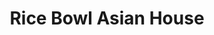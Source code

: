 ---
layout: place
title: Rice Bowl Asian House
permalink: /florida/bradenton/rice-bowl-asian-house.html
stateAbbr: FL
stateName: Florida
cityName: Bradenton
seo:
  type: restaurant
  links: https://ricebowlasianhousefl.kwickmenu.com/index.php
place_id: ChIJD9LRCvw7w4gRo7b8Ih_JRWU
photos:
  - name: >-
      places/ChIJD9LRCvw7w4gRo7b8Ih_JRWU/photos/AeeoHcKZkzKRYq5ZPo_Ioc0p8Q5dpSATZYZxvhn9c2VgFCtuCH_dVMc1a9LdoukZdkWQ9R3XeCWjKiacTyQhWW2ZdusSz4xe5EwioZIIq337CCn9GbcnImpfy047Bgpqu8dJjcKpx89G1cjpy6x69KWMVQat423I-2VToMSebDFKwCFXUtA4xRxAEloI3Lin9Fqt7tl6C7Pime2GyUGhaaeR2P74ez2HN8TG0HZqCUYis3Ov3r-1JwOtkTz1W90TLFZR4WumRVoS7Hb9v_Q3qu7ShK_rFKm5eBgmkDNWBENYRnnYhj1tgj7GjOcXpxQo_973huodgmf8N18frI0quZan6jGfNZvc1cI62gL4X04qzobEWlRJppl--jzJNXZSR24sSrciY_2_lDSPbZu0b61xHxmNG3aGaZ3lX7aplyDlG_c92JFw
    widthPx: 3024
    heightPx: 4032
    authorAttributions:
      - displayName: Jack Frost
        uri: https://maps.google.com/maps/contrib/106477547291070300787
        photoUri: >-
          https://lh3.googleusercontent.com/a/ACg8ocLvwqZRGTEVzsUVM_nUp-MWRGWmTPd6qs-9zRy4M8RAItuK6g=s100-p-k-no-mo
    flagContentUri: >-
      https://www.google.com/local/imagery/report/?cb_client=maps_api_places.places_api&image_key=!1e10!2sCIHM0ogKEICAgIDSzdSN6QE&hl=en-US
    googleMapsUri: >-
      https://www.google.com/maps/place//data=!3m4!1e2!3m2!1sCIHM0ogKEICAgIDSzdSN6QE!2e10!4m2!3m1!1s0x88c33bfc0ad1d20f:0x6545c91f22fcb6a3
  - name: >-
      places/ChIJD9LRCvw7w4gRo7b8Ih_JRWU/photos/AeeoHcLDT9wkTKo1v3MuTdEJelunVzF6jnE6Qb64cYt55CWvlho8omSviyKgDi8jHOyascomYD1PnGZrv3xbbYvY0WovRVTnb7orJt0mz0UxO79xVEvlPHH5Gh0Sa7m4vBn4gWykck9_rgIC7CbF09W3jWum9UjW30kFH-cSeZJ-7QtJzNP6R-1hJCDS_CE1T7m9Gm1fsKOBdPSFpAClNTTwLifQIbCyVhkbbhjgbUZ-Kka73yDkrthxJ7bhXeRKMSVlZQ5aGA2hruC2iOBkoBJdNvLSQJglOL1khriicG3f7vGwz-g5CtB1xpX-j8mFPFxpdeOAFAbXpZ8hL0dZclgtv4F15q83mvyNlBLWm699BP_hzse1CjhSwC5pP6PwxnhuGEHawfAUYY2egjNup6qXC00hbbWJsj1Mczw3FNu86EiWXqo
    widthPx: 4032
    heightPx: 3024
    authorAttributions:
      - displayName: Eddie Kim
        uri: https://maps.google.com/maps/contrib/102290613258950400311
        photoUri: >-
          https://lh3.googleusercontent.com/a-/ALV-UjVjB8HiBjELh57K5r9lC8lhuBKJODOy8mqjd3vXoBIWv3rOiFlH=s100-p-k-no-mo
    flagContentUri: >-
      https://www.google.com/local/imagery/report/?cb_client=maps_api_places.places_api&image_key=!1e10!2sCIHM0ogKEICAgIC4nt2H7QE&hl=en-US
    googleMapsUri: >-
      https://www.google.com/maps/place//data=!3m4!1e2!3m2!1sCIHM0ogKEICAgIC4nt2H7QE!2e10!4m2!3m1!1s0x88c33bfc0ad1d20f:0x6545c91f22fcb6a3
  - name: >-
      places/ChIJD9LRCvw7w4gRo7b8Ih_JRWU/photos/AeeoHcL_r9JclvvPRYjaE-kUgyzSWZf_8coN5LASk9oCzfij_vAjUKY2Ygl6Q8S7A_j6Ev_rFfk_bPrhFngyK_hAB7C8uxH5pdjO3vf82ryw3Ou4ILTx2l3-0xJL093xZOlrxeJpGYEv0S2j_Yb7FChybFPA2eYZ8hSAAKggHiZj7at9x0kyIs7Pr53EBAQidvnft_FrGm3_DhqfTGo29iquuBWEZRikyEafvIeQ4bz_hWKAAUkH8dT_H35ZEce5QvfeTDLhIA6rt7395BWR5YE0kdMMIQ2UyaStDfU5LrQTyy_ducT7T0b99Gv379ytpIVNGj7kaqUL4o3GHsI8pjsf4TQ2SvKlgiSNJQDIGwEil8jW4aaivmwqzsf4wNFz-FqOQX7AbVFhMdRynRErrmsrXfF0TmesMIj5d7kFzj0epJD6mewDjg0eG7JDGEnoHw
    widthPx: 3000
    heightPx: 4000
    authorAttributions:
      - displayName: Victor Moncato
        uri: https://maps.google.com/maps/contrib/108236335101268293777
        photoUri: >-
          https://lh3.googleusercontent.com/a-/ALV-UjVDsJD5Fh-ayoRo7iyAnkH0bwxdrZyGooJX0MFUemPWdrkgwmg=s100-p-k-no-mo
    flagContentUri: >-
      https://www.google.com/local/imagery/report/?cb_client=maps_api_places.places_api&image_key=!1e10!2sCIABIhAA3ilW4hC_amfikyAAAvaH&hl=en-US
    googleMapsUri: >-
      https://www.google.com/maps/place//data=!3m4!1e2!3m2!1sCIABIhAA3ilW4hC_amfikyAAAvaH!2e10!4m2!3m1!1s0x88c33bfc0ad1d20f:0x6545c91f22fcb6a3
  - name: >-
      places/ChIJD9LRCvw7w4gRo7b8Ih_JRWU/photos/AeeoHcLsGE1vAmMXpVdfUVzDNeHqdBQ17af5NiETlMwsFuD-OlcFX_ZynHbLW53AnGd-n15SE-uDgHzxHlQ5FdL6jyEAer4Q5nM6ALv9zCDwa0sx97lXixVWRP-2GvaT33m329N3GSUfE6jZSCo1GU8JfplzVXo0fnYaL7AcgEbhyIAEe4ajMS9O1mVzgX5e4MZ0vFlA3cr7-e0RBSQcIZrGvXOdCDvUzD8-WeL6GY4JhRBfWpwpCds3g0BZXHLsfsb6sgTa08WHBqPbojQHUOvkVbp_WnYml-wpyHpwubRNCEGQy3qfMXLWPmzJXW4A9O4XPPDvGJ87ny_zK9puqMkFkkBewmHN36coIgHnihWUZUcCZE9XhWdDgN53VMhraK2srQ24yReyGmZjEfv7DCVBo7Hp0LSnesuSaL9GLmtwlD4o5Cf3ykp7vfju9TtvwwwT
    widthPx: 3000
    heightPx: 4000
    authorAttributions:
      - displayName: Victor Moncato
        uri: https://maps.google.com/maps/contrib/108236335101268293777
        photoUri: >-
          https://lh3.googleusercontent.com/a-/ALV-UjVDsJD5Fh-ayoRo7iyAnkH0bwxdrZyGooJX0MFUemPWdrkgwmg=s100-p-k-no-mo
    flagContentUri: >-
      https://www.google.com/local/imagery/report/?cb_client=maps_api_places.places_api&image_key=!1e10!2sCIABIhADycKzYB1m4mfikxMAB0JG&hl=en-US
    googleMapsUri: >-
      https://www.google.com/maps/place//data=!3m4!1e2!3m2!1sCIABIhADycKzYB1m4mfikxMAB0JG!2e10!4m2!3m1!1s0x88c33bfc0ad1d20f:0x6545c91f22fcb6a3
  - name: >-
      places/ChIJD9LRCvw7w4gRo7b8Ih_JRWU/photos/AeeoHcJc-kgxEOeFKks2n-fT3lu8yYxNDW07U0BxQHdUyn9nX7IOEz-_lKpZ0fm8Mr5_G0dOzD4l-VT-Es4z3SezozQWzCUbj9jP4VjD2f76RvEiRbAszgulQodlsjU_7AWMVAkaH8Lh84I-WCOb8e12jF2GMoGntYoRAPxeY0kZD_PL9Rq7XWYgi8NITURihIVBph0gTfehj-PgQFUg73UogFfNQyGqNcIokpoNzlVMsC0Ej0k9et7B2-agyFE_lFNoZFBHWeW9p0o8Kqgd6MBh2uRPlfisaNikk81wy-RaI2wYoLyVFjF6m0Ut1sHvwqEGTzbCkGZRSysSdkrrvUK05e9YHNh_1OEohc9PaWtt4NsaR1ofCXGdc8g_SKO53MteHK9nPdqRUgvygCS7I5UsNkw1R2oWets7lpOJCwdHv19grWE
    widthPx: 3024
    heightPx: 4032
    authorAttributions:
      - displayName: Rob D'Avanzo
        uri: https://maps.google.com/maps/contrib/108675705879199854194
        photoUri: >-
          https://lh3.googleusercontent.com/a-/ALV-UjUdQ3zL0KgajhLC7HEqd2jehxDcK2Z2-fXNvl2LVrKSrA4oqg1k=s100-p-k-no-mo
    flagContentUri: >-
      https://www.google.com/local/imagery/report/?cb_client=maps_api_places.places_api&image_key=!1e10!2sCIHM0ogKEICAgMDQuIKzxQE&hl=en-US
    googleMapsUri: >-
      https://www.google.com/maps/place//data=!3m4!1e2!3m2!1sCIHM0ogKEICAgMDQuIKzxQE!2e10!4m2!3m1!1s0x88c33bfc0ad1d20f:0x6545c91f22fcb6a3
  - name: >-
      places/ChIJD9LRCvw7w4gRo7b8Ih_JRWU/photos/AeeoHcIPSRExjzDJ0rqnnKKVDdx3gIn7ZqYFV_exzzS-HT4K-z4fMF125aVkvFT2nlMEVczwFbfYi2RCqM-4fyyqb5HZqK1WYFmbspvyfe2bqrX0MedgwFwHwiXQ256CUTWOAb1vGjfR0ERsCwi1Wb-D7Rhe2LPzCOvzlDcZxLIqTEjHdJ_67_2pDYOtPZ1K7T-x0r8GCHarO60oVEfHlAC5juB-flBXiwmuZ3uHv5euAf_qUE0N0_YmZM7ddS_8Aw7fTfdDAKFhIiInRp-8QVVcgdeZ-rQhvCzrHXnI8T9r_gUpPbnk4twKUgvHr0MS5h2kBkqEYpqcP5-CQyo6j9b-9MSHlus4_aXU_EU8YaTNgxUEnYJoEo0S4JeLb_9TqMG50_9KQNo_lId0sIoCzMHIqCooQTgfcN-TB3Ir4JaSrEvyUA
    widthPx: 2067
    heightPx: 3266
    authorAttributions:
      - displayName: Tony Lopapa
        uri: https://maps.google.com/maps/contrib/102161664675934483820
        photoUri: >-
          https://lh3.googleusercontent.com/a-/ALV-UjW4Qxq1C-klUkGEBmNw21LDivRzO-BiEj_A_succxYRotRXk-Y_=s100-p-k-no-mo
    flagContentUri: >-
      https://www.google.com/local/imagery/report/?cb_client=maps_api_places.places_api&image_key=!1e10!2sCIHM0ogKEICAgID9ktT6cw&hl=en-US
    googleMapsUri: >-
      https://www.google.com/maps/place//data=!3m4!1e2!3m2!1sCIHM0ogKEICAgID9ktT6cw!2e10!4m2!3m1!1s0x88c33bfc0ad1d20f:0x6545c91f22fcb6a3
  - name: >-
      places/ChIJD9LRCvw7w4gRo7b8Ih_JRWU/photos/AeeoHcK2v-t9nHK4ecvF_uFERRw_OxHD6nefqTL_gmPYEX-vIkVW-QHyWq7ttBrwSitFajPxEKph3N7heriTaGGG26zHO5gEqJvlTtinES4jpdzggfkmDurRDDHhmAwb7Jo1XCQOy45iFyAXA6-yf27Iwx6VUSEjBRmFjf2PNtiyyKxMK72csKJ4QmkPcSva0eHmTMe6orb1bNF9Vn2c6mkvtqO35n1fCrSaj0MGdh5CmT826hza75oYEbPb16vVtP42F3MoJs7p07drvCE54KWqqp54gNjg05_7r2nuNZ22kwz1k3jnzhffbq99mKnIkgwhQ-1ooQ1U8WNTHoGm_HQQHEF36VEPZY-iLkh2zb2dP_weYM1VcKxwqkOImG9sr5g6hV11EWqfBzMxlCBIhNx8jN1Rk13cZaTYeMIZwTtHJij45g
    widthPx: 4000
    heightPx: 2252
    authorAttributions:
      - displayName: Cindy Kee
        uri: https://maps.google.com/maps/contrib/109856169769153504089
        photoUri: >-
          https://lh3.googleusercontent.com/a-/ALV-UjWfUdUSeAUEQi0mPLZd3RmLzN5ZovEeWQgzRhGzJmY5Bon7PS5_=s100-p-k-no-mo
    flagContentUri: >-
      https://www.google.com/local/imagery/report/?cb_client=maps_api_places.places_api&image_key=!1e10!2sCIHM0ogKEICAgICB9bPYUw&hl=en-US
    googleMapsUri: >-
      https://www.google.com/maps/place//data=!3m4!1e2!3m2!1sCIHM0ogKEICAgICB9bPYUw!2e10!4m2!3m1!1s0x88c33bfc0ad1d20f:0x6545c91f22fcb6a3
  - name: >-
      places/ChIJD9LRCvw7w4gRo7b8Ih_JRWU/photos/AeeoHcK1Z90a7PCezPqY4pK_TCAbcro_l78w-HSXDK-CbOeFuwxWjH6KMY9tI-taQZvOCZiOKxlYVmyeTTwFj9gjAsm-tvX8ycxFH4IZLm1LsxyLXf8fJi3ZGmtbbDPR8ONlhW3IManxWSFhfIoLoCUmyFeuDOFGjy6wrkJlhpuqA3M0BwaDxxeiutlGmBrPJYql0csZU9xmVVqeY5E9bfg6gErvswJ_WpN7OYbC7b82BcpAMf0oYZVjXtEEZT6pXrkCujuZ_u3MzlnOmwL4KuLaKHC83yMnWsefjziAcAcExLkHf72tnXSDFzBhFj3SKHSxfj-SZBwjVEbNdo91_xN8wp3lSWBIxQHGEzlqJxftHfo5QWa8VnRfjg7HraEduDn7uNGrxquMzSraj16iSqOtGJi2i3GDNGes4gdyHjHhtXEktdM
    widthPx: 4000
    heightPx: 1868
    authorAttributions:
      - displayName: Xtina Cal
        uri: https://maps.google.com/maps/contrib/109406151303548412364
        photoUri: >-
          https://lh3.googleusercontent.com/a-/ALV-UjV_ZlTuHO1YzoWaSHQ-umYH4u2lX03FOM4weY1Udsz7u9xDpsSq=s100-p-k-no-mo
    flagContentUri: >-
      https://www.google.com/local/imagery/report/?cb_client=maps_api_places.places_api&image_key=!1e10!2sCIHM0ogKEICAgIDb7ImqvQE&hl=en-US
    googleMapsUri: >-
      https://www.google.com/maps/place//data=!3m4!1e2!3m2!1sCIHM0ogKEICAgIDb7ImqvQE!2e10!4m2!3m1!1s0x88c33bfc0ad1d20f:0x6545c91f22fcb6a3
  - name: >-
      places/ChIJD9LRCvw7w4gRo7b8Ih_JRWU/photos/AeeoHcLlvRbvSvRoT3Dj13iT7szckrJ6pI31Ro5f2U2KgKl0rhZXYLyZ-9mq5efU_yKnCQ12lKDSqyYKgFFOx0RdCS9nkP5_IOpHN333DksWQFpOcGdS_tOy6-AOlaVTIXcxyMRoL-YAetem6T1d3t2PT3R-_pEe_6o3qH1t6fZth3aC9WNcjwgaWQ66RLIAUwm64f6pIi57ulPAfmMxPUd_IetukM31aIfJa4jJ3dwrsVkxm_shMtjTKLStm_qBK2B7mJwrXIbHzCTv_OgkGanwySBUSPLuNftXrPzra_QI71ML7WmtZg4i2r96lOM63woRkxjmajeE5UOkwpug40-EuPAw6XA-iQ7x0zzrazOb-2cnpmKhiGD-ls-dQT8rvpdMQmCj3wuoPEFoaYbs0RdgoTj4Wf4M7iiY2q_UM4Ix3T8
    widthPx: 3024
    heightPx: 4032
    authorAttributions:
      - displayName: Ciearra Olson
        uri: https://maps.google.com/maps/contrib/117916391242770014903
        photoUri: >-
          https://lh3.googleusercontent.com/a-/ALV-UjWV-zQqMf1QlK9JG4BhjHfDR1S7883lnjajR6yCVMK6efMJlIFT=s100-p-k-no-mo
    flagContentUri: >-
      https://www.google.com/local/imagery/report/?cb_client=maps_api_places.places_api&image_key=!1e10!2sCIHM0ogKEICAgIDh_bauNQ&hl=en-US
    googleMapsUri: >-
      https://www.google.com/maps/place//data=!3m4!1e2!3m2!1sCIHM0ogKEICAgIDh_bauNQ!2e10!4m2!3m1!1s0x88c33bfc0ad1d20f:0x6545c91f22fcb6a3
  - name: >-
      places/ChIJD9LRCvw7w4gRo7b8Ih_JRWU/photos/AeeoHcI1uZ6FgfZtTRbvBxts35tWSHkp97gacGjkGjcYt9fRkSOICNb3dL06AmjKwP8hQir6InW31Fbn-B0Ya_6u_kb3UgedWz2l9m3tddp7x-AVVTOOI0rYtT6DBKIV7ZMbeZNolPe2_OvshPApebWsCK1uLfziMEtd0VYUqpZ5RqILJaCKsS8cKG5HdyQ_KuNL0xiBWq0d0ni-Qn8yEJx68NhQJfFTFBsODheWFRD7qQNOArX8QBwynxJPKTW9fLRJLzKBk2yBUNSbVBXuAjIcqnoVs-ZqHs191fbtKHBKGpvd7B9edQZuaANsUhE4h_5hSPkqCfDCXyfcwI0j8L90mxnPtKBbMXSwks_IM6KdcCjP3wwmt04JSzaQwjlp4uxuF1WovfxP-kQirRttFhEZ6pzk0dTxN_e-IXnsnko93sPA7dqz
    widthPx: 3000
    heightPx: 4000
    authorAttributions:
      - displayName: Conociendo el planeta Abdulrain
        uri: https://maps.google.com/maps/contrib/111018231885192766891
        photoUri: >-
          https://lh3.googleusercontent.com/a-/ALV-UjVg8rO3GY_kqb4Uw86ZCvTf36j70MnOgU3-hD60X_hEksjzH-2pLA=s100-p-k-no-mo
    flagContentUri: >-
      https://www.google.com/local/imagery/report/?cb_client=maps_api_places.places_api&image_key=!1e10!2sCIHM0ogKEICAgICistmbtAE&hl=en-US
    googleMapsUri: >-
      https://www.google.com/maps/place//data=!3m4!1e2!3m2!1sCIHM0ogKEICAgICistmbtAE!2e10!4m2!3m1!1s0x88c33bfc0ad1d20f:0x6545c91f22fcb6a3
address: 7305 52nd Pl E, Bradenton, FL 34203, USA
street: 7305 52nd Pl E
city: Bradenton
state: FL
zip: '34203'
country: USA
neighborhood: null
latitude: '27.444944'
longitude: '-82.466344'
accessibility_options:
  wheelchairAccessibleParking: true
  wheelchairAccessibleEntrance: true
  wheelchairAccessibleRestroom: true
  wheelchairAccessibleSeating: true
business_status: OPERATIONAL
name: Rice Bowl Asian House
google_maps_links:
  directionsUri: >-
    https://www.google.com/maps/dir//''/data=!4m7!4m6!1m1!4e2!1m2!1m1!1s0x88c33bfc0ad1d20f:0x6545c91f22fcb6a3!3e0
  placeUri: https://maps.google.com/?cid=7297459906791913123
  writeAReviewUri: >-
    https://www.google.com/maps/place//data=!4m3!3m2!1s0x88c33bfc0ad1d20f:0x6545c91f22fcb6a3!12e1
  reviewsUri: >-
    https://www.google.com/maps/place//data=!4m4!3m3!1s0x88c33bfc0ad1d20f:0x6545c91f22fcb6a3!9m1!1b1
  photosUri: >-
    https://www.google.com/maps/place//data=!4m3!3m2!1s0x88c33bfc0ad1d20f:0x6545c91f22fcb6a3!10e5
primary_type: Asian Restaurant
opening_hours:
  regular: null
  current: null
secondary_opening_hours:
  regular:
    weekdayDescriptions: null
    type: null
  current:
    weekdayDescriptions: null
    type: null
phone: (941) 758-7973
price_level: PRICE_LEVEL_INEXPENSIVE
price_range: $10 &ndash; $20
rating: '4.6'
rating_count: 0
website: https://ricebowlasianhousefl.kwickmenu.com/index.php
description: >-
  Explore Rice Bowl Asian House in Bradenton, FL$$$Rice Bowl Asian House in
  Bradenton, Florida, stands out as a welcoming spot for enjoying a mix of
  classic Asian flavors in a casual, vibrant setting. This eatery specializes in
  fresh sushi options and hearty rice and noodle bowls that highlight
  well-balanced tastes and quality ingredients, making it a go-to for those
  seeking satisfying Japanese-inspired meals. The bright decor creates a relaxed
  atmosphere perfect for families or quick lunches, with options that cater to a
  variety of preferences including spicy and tangy dishes. Accessibility
  features like wheelchair-friendly entrances add to the convenience, ensuring
  everyone can enjoy the affordable dining experience. Whether you're looking
  for sushi places near me or top-rated Asian eats, this location delivers
  flavorful options that keep customers coming back for more.
generative_summary: >-
  Explore Rice Bowl Asian House in Bradenton, FL$$$Rice Bowl Asian House in
  Bradenton, Florida, stands out as a welcoming spot for enjoying a mix of
  classic Asian flavors in a casual, vibrant setting. This eatery specializes in
  fresh sushi options and hearty rice and noodle bowls that highlight
  well-balanced tastes and quality ingredients, making it a go-to for those
  seeking satisfying Japanese-inspired meals. The bright decor creates a relaxed
  atmosphere perfect for families or quick lunches, with options that cater to a
  variety of preferences including spicy and tangy dishes. Accessibility
  features like wheelchair-friendly entrances add to the convenience, ensuring
  everyone can enjoy the affordable dining experience. Whether you're looking
  for sushi places near me or top-rated Asian eats, this location delivers
  flavorful options that keep customers coming back for more.
generative_disclosure: Summarized by AI using the Grok-3-Mini model.
reviews:
  - name: >-
      places/ChIJD9LRCvw7w4gRo7b8Ih_JRWU/reviews/ChdDSUhNMG9nS0VJQ0FnTURRdUlLei1RRRAB
    relativePublishTimeDescription: a month ago
    rating: 5
    text:
      text: >-
        Alright, the fam and I hit up Rice Bowl Asian House today, and man, we
        were blown away! This place is a total gem if you’re craving some killer
        Asian grub. We went straight for their General Tso’s Rice Bowl and the
        Kung Pao Mandarin Style Rice Bowl, and let me tell you, they did not
        disappoint.

        The General Tso’s was everything you’d hope for—crispy, tangy, and just
        the right amount of sweet, with a big ol’ pile of juicy white meat
        chicken tossed in there. They didn’t skimp at all—every bite had that
        perfect sauce-to-chicken ratio. Then there’s the Kung Pao Mandarin Style
        Rice Bowl, which brought the heat in the best way. It’s got this zesty,
        spicy kick with a little citrus vibe going on, and again, loaded with
        tender, tasty chicken. Both bowls were straight-up flavor bombs, and the
        rice soaked it all up like a champ.

        The vibe in there was super chill, and the service? Top-notch. The staff
        were crazy friendly—quick with the food and just made the whole meal
        feel easy and fun. We’re already plotting our next trip back because,
        honestly, we can’t stop raving about it. If you’re into Asian eats and
        haven’t checked this spot out yet, do yourself a favor and go. You’ll
        thank me later!
      languageCode: en
    originalText:
      text: >-
        Alright, the fam and I hit up Rice Bowl Asian House today, and man, we
        were blown away! This place is a total gem if you’re craving some killer
        Asian grub. We went straight for their General Tso’s Rice Bowl and the
        Kung Pao Mandarin Style Rice Bowl, and let me tell you, they did not
        disappoint.

        The General Tso’s was everything you’d hope for—crispy, tangy, and just
        the right amount of sweet, with a big ol’ pile of juicy white meat
        chicken tossed in there. They didn’t skimp at all—every bite had that
        perfect sauce-to-chicken ratio. Then there’s the Kung Pao Mandarin Style
        Rice Bowl, which brought the heat in the best way. It’s got this zesty,
        spicy kick with a little citrus vibe going on, and again, loaded with
        tender, tasty chicken. Both bowls were straight-up flavor bombs, and the
        rice soaked it all up like a champ.

        The vibe in there was super chill, and the service? Top-notch. The staff
        were crazy friendly—quick with the food and just made the whole meal
        feel easy and fun. We’re already plotting our next trip back because,
        honestly, we can’t stop raving about it. If you’re into Asian eats and
        haven’t checked this spot out yet, do yourself a favor and go. You’ll
        thank me later!
      languageCode: en
    authorAttribution:
      displayName: Rob D'Avanzo
      uri: https://www.google.com/maps/contrib/108675705879199854194/reviews
      photoUri: >-
        https://lh3.googleusercontent.com/a-/ALV-UjUdQ3zL0KgajhLC7HEqd2jehxDcK2Z2-fXNvl2LVrKSrA4oqg1k=s128-c0x00000000-cc-rp-mo-ba3
    publishTime: '2025-03-08T21:04:43.396058Z'
    flagContentUri: >-
      https://www.google.com/local/review/rap/report?postId=ChdDSUhNMG9nS0VJQ0FnTURRdUlLei1RRRAB&d=17924085&t=1
    googleMapsUri: >-
      https://www.google.com/maps/reviews/data=!4m6!14m5!1m4!2m3!1sChdDSUhNMG9nS0VJQ0FnTURRdUlLei1RRRAB!2m1!1s0x88c33bfc0ad1d20f:0x6545c91f22fcb6a3
  - name: >-
      places/ChIJD9LRCvw7w4gRo7b8Ih_JRWU/reviews/ChZDSUhNMG9nS0VJQ0FnSUNucDVtbGR3EAE
    relativePublishTimeDescription: 6 months ago
    rating: 4
    text:
      text: >-
        The octopus kebab was tasty, but definitely overcooked (very very
        rubbery). I also had fried calamari (tasted great). The entree ordered
        was braised beef with rice. The taste was good (not wow), but pretty
        good. Service was excellent (very attentive).
      languageCode: en
    originalText:
      text: >-
        The octopus kebab was tasty, but definitely overcooked (very very
        rubbery). I also had fried calamari (tasted great). The entree ordered
        was braised beef with rice. The taste was good (not wow), but pretty
        good. Service was excellent (very attentive).
      languageCode: en
    authorAttribution:
      displayName: Michael Marquez
      uri: https://www.google.com/maps/contrib/109659177850930995145/reviews
      photoUri: >-
        https://lh3.googleusercontent.com/a-/ALV-UjU4hnJx4rZhLL7kRQJxWST770Ax8Q0zBvHiPfbmTMrVRsm3-SY=s128-c0x00000000-cc-rp-mo-ba2
    publishTime: '2024-09-30T18:36:31.911932Z'
    flagContentUri: >-
      https://www.google.com/local/review/rap/report?postId=ChZDSUhNMG9nS0VJQ0FnSUNucDVtbGR3EAE&d=17924085&t=1
    googleMapsUri: >-
      https://www.google.com/maps/reviews/data=!4m6!14m5!1m4!2m3!1sChZDSUhNMG9nS0VJQ0FnSUNucDVtbGR3EAE!2m1!1s0x88c33bfc0ad1d20f:0x6545c91f22fcb6a3
  - name: >-
      places/ChIJD9LRCvw7w4gRo7b8Ih_JRWU/reviews/ChdDSUhNMG9nS0VJQ0FnSURiN01IcDlnRRAB
    relativePublishTimeDescription: 7 months ago
    rating: 1
    text:
      text: >-
        EDIT: I called the restaurant back as requested in their response and I
        was not offered a refund, but a $20 gift card. I was told that this is a
        family business and I should take my review down. I was also told that
        maybe I didn't like the food because of my mood when I was eating the
        food and my personal feelings that day. I was also told that I upset the
        owner because of my review and that they don't want ME to hurt their
        business. I wanted a refund, not a gift card to a restaurant I'm not
        willing to eat at again. Unprofessional response.


        ORIGINAL POST:

        The food was mostly awful. Overcooked slop like fried rice, Bourbon
        Chicken was very dry chicken squares floating in a full bowl sauce, and
        I mean to the rim, seeping into the rice, making it like a thick soup
        like consistency. I ended up draining it and giving it go the dog.


        Steamed Pot Stickers were good, dipping sauce also good.


        Egg rolls outside was crunchy, but raw dough on the inside and the
        filling had some kind of meat or chicken or liver ground like sand,
        tasted like organs. No one wanted them.


        The General Tso was ok, steamed white rice ok. The Crab Rangoon was
        HORRIBLE. it had thick yellow slimy sauce dumped over the fried Rangoon,
        absolutely gross. Why would they do that, I don't know but it was
        disgusting and unexpected.


        Kids Chicken Lo Mein was abismal at best, tasteless and overcooked
        noodles. We won't be ordering anymore. $60 of garbage food. Waste of
        money. When will Bradenton ever get a good Chinese Food place?
      languageCode: en
    originalText:
      text: >-
        EDIT: I called the restaurant back as requested in their response and I
        was not offered a refund, but a $20 gift card. I was told that this is a
        family business and I should take my review down. I was also told that
        maybe I didn't like the food because of my mood when I was eating the
        food and my personal feelings that day. I was also told that I upset the
        owner because of my review and that they don't want ME to hurt their
        business. I wanted a refund, not a gift card to a restaurant I'm not
        willing to eat at again. Unprofessional response.


        ORIGINAL POST:

        The food was mostly awful. Overcooked slop like fried rice, Bourbon
        Chicken was very dry chicken squares floating in a full bowl sauce, and
        I mean to the rim, seeping into the rice, making it like a thick soup
        like consistency. I ended up draining it and giving it go the dog.


        Steamed Pot Stickers were good, dipping sauce also good.


        Egg rolls outside was crunchy, but raw dough on the inside and the
        filling had some kind of meat or chicken or liver ground like sand,
        tasted like organs. No one wanted them.


        The General Tso was ok, steamed white rice ok. The Crab Rangoon was
        HORRIBLE. it had thick yellow slimy sauce dumped over the fried Rangoon,
        absolutely gross. Why would they do that, I don't know but it was
        disgusting and unexpected.


        Kids Chicken Lo Mein was abismal at best, tasteless and overcooked
        noodles. We won't be ordering anymore. $60 of garbage food. Waste of
        money. When will Bradenton ever get a good Chinese Food place?
      languageCode: en
    authorAttribution:
      displayName: Xtina Cal
      uri: https://www.google.com/maps/contrib/109406151303548412364/reviews
      photoUri: >-
        https://lh3.googleusercontent.com/a-/ALV-UjV_ZlTuHO1YzoWaSHQ-umYH4u2lX03FOM4weY1Udsz7u9xDpsSq=s128-c0x00000000-cc-rp-mo-ba4
    publishTime: '2024-08-26T17:53:37.548752Z'
    flagContentUri: >-
      https://www.google.com/local/review/rap/report?postId=ChdDSUhNMG9nS0VJQ0FnSURiN01IcDlnRRAB&d=17924085&t=1
    googleMapsUri: >-
      https://www.google.com/maps/reviews/data=!4m6!14m5!1m4!2m3!1sChdDSUhNMG9nS0VJQ0FnSURiN01IcDlnRRAB!2m1!1s0x88c33bfc0ad1d20f:0x6545c91f22fcb6a3
  - name: >-
      places/ChIJD9LRCvw7w4gRo7b8Ih_JRWU/reviews/ChZDSUhNMG9nS0VJQ0FnSURtb1p2QUlREAE
    relativePublishTimeDescription: 2 years ago
    rating: 5
    text:
      text: >-
        We order takeout all the time from here....and I was surprised I've
        never rated them. There food is always hot when it arrives and full of
        flavor. It is our go to for delivery. The eggrolls aren't greasy and so
        packed. The bourbon chicken bowl is our favorite.....so delicious. And
        of course....hubby is addicted to dumplings so he never places an order
        without them. Prices are reasonable and food never disappoints.


        8/25/22 Flew in during the evening  and not in the mood to cook when I
        wS home so we ordered some dinner from rice bowl. The sesame style
        chicken hit the spot. Arrived hot and full of flavor. My husband enjoyed
        his chicken bowl as well.
      languageCode: en
    originalText:
      text: >-
        We order takeout all the time from here....and I was surprised I've
        never rated them. There food is always hot when it arrives and full of
        flavor. It is our go to for delivery. The eggrolls aren't greasy and so
        packed. The bourbon chicken bowl is our favorite.....so delicious. And
        of course....hubby is addicted to dumplings so he never places an order
        without them. Prices are reasonable and food never disappoints.


        8/25/22 Flew in during the evening  and not in the mood to cook when I
        wS home so we ordered some dinner from rice bowl. The sesame style
        chicken hit the spot. Arrived hot and full of flavor. My husband enjoyed
        his chicken bowl as well.
      languageCode: en
    authorAttribution:
      displayName: Tina M.
      uri: https://www.google.com/maps/contrib/100191725711025238485/reviews
      photoUri: >-
        https://lh3.googleusercontent.com/a-/ALV-UjXb0ZKq99GwJfIO0PXSqSdthyNsdyFc-YJrGqO1E3c9tVM0OaqIig=s128-c0x00000000-cc-rp-mo-ba7
    publishTime: '2022-08-26T07:04:53.507636Z'
    flagContentUri: >-
      https://www.google.com/local/review/rap/report?postId=ChZDSUhNMG9nS0VJQ0FnSURtb1p2QUlREAE&d=17924085&t=1
    googleMapsUri: >-
      https://www.google.com/maps/reviews/data=!4m6!14m5!1m4!2m3!1sChZDSUhNMG9nS0VJQ0FnSURtb1p2QUlREAE!2m1!1s0x88c33bfc0ad1d20f:0x6545c91f22fcb6a3
  - name: >-
      places/ChIJD9LRCvw7w4gRo7b8Ih_JRWU/reviews/ChdDSUhNMG9nS0VJQ0FnSUNoNWRhSnVRRRAB
    relativePublishTimeDescription: 2 years ago
    rating: 4
    text:
      text: >-
        Friendly staff. The decor is rather plain. The fried rice was pretty
        good but as other reviewers mention there is no seasoning. The lack of
        seasoning was true to every dish. The vegetables, aside from the corn
        which I think is canned, were fresh! With just a little bit of salt on
        their food the dishes would be fantastic!


        Usually I would give a restaurant like this 3 stars. I gave them 4 stars
        because the fried rice was really great - not oily or heavy (although it
        needed salt) and they use fresh veg (which should be commonplace in a
        restaurant but sadly isn't).
      languageCode: en
    originalText:
      text: >-
        Friendly staff. The decor is rather plain. The fried rice was pretty
        good but as other reviewers mention there is no seasoning. The lack of
        seasoning was true to every dish. The vegetables, aside from the corn
        which I think is canned, were fresh! With just a little bit of salt on
        their food the dishes would be fantastic!


        Usually I would give a restaurant like this 3 stars. I gave them 4 stars
        because the fried rice was really great - not oily or heavy (although it
        needed salt) and they use fresh veg (which should be commonplace in a
        restaurant but sadly isn't).
      languageCode: en
    authorAttribution:
      displayName: Shannon Cuddy
      uri: https://www.google.com/maps/contrib/100941240808162774990/reviews
      photoUri: >-
        https://lh3.googleusercontent.com/a-/ALV-UjVE6XnlIhuDbY1oq6DRQyk1VHO5MyntC4cXqKT4xnMvINXW9PqAnQ=s128-c0x00000000-cc-rp-mo-ba5
    publishTime: '2023-02-18T03:05:04.884892Z'
    flagContentUri: >-
      https://www.google.com/local/review/rap/report?postId=ChdDSUhNMG9nS0VJQ0FnSUNoNWRhSnVRRRAB&d=17924085&t=1
    googleMapsUri: >-
      https://www.google.com/maps/reviews/data=!4m6!14m5!1m4!2m3!1sChdDSUhNMG9nS0VJQ0FnSUNoNWRhSnVRRRAB!2m1!1s0x88c33bfc0ad1d20f:0x6545c91f22fcb6a3
review_summary: >-
  Review Highlights from Visitors$$$Visitors to Rice Bowl Asian House often rave
  about the tasty Asian dishes and generous portions that make meals feel
  worthwhile, with many highlighting the flavorful rice bowls and fresh
  ingredients as standout features. The service gets high marks for being
  friendly and efficient, enhancing the overall casual vibe that's ideal for
  takeout or dine-in. While some note that certain items like octopus could be
  cooked more evenly, the majority appreciate the hot, well-prepared food that
  hits the spot for everyday cravings. Overall, it's a solid choice for anyone
  searching for sushi restaurants near me, offering reliable flavors and a
  welcoming environment that encourages repeat visits. If you're in the mood for
  hearty Asian dining, this spot delivers a generally positive experience that's
  worth trying out.
review_disclosure: Summarized by AI using the Grok-3-Mini model.
parking_options:
  freeParkingLot: true
  freeStreetParking: true
  valetParking: false
payment_options:
  acceptsCreditCards: true
  acceptsDebitCards: true
  acceptsCashOnly: false
  acceptsNfc: true
allow_dogs: null
curbside_pickup: true
delivery: true
dine_in: true
good_for_children: true
good_for_groups: true
good_for_sports: false
live_music: false
menu_for_children: true
outdoor_seating: false
reservable: false
restroom: true
serves_beer: true
serves_breakfast: true
serves_brunch: false
serves_cocktails: false
serves_coffee: true
serves_dinner: true
serves_dessert: true
serves_lunch: true
serves_vegetarian_food: true
serves_wine: true
takeout: true
update_category: pro
places_description: >-
  Casual eatery with bright decor, offering classic sushi options & Japanese
  rice & noodle bowls.

---